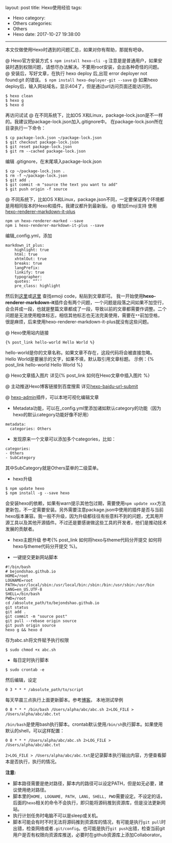 layout: post
title: Hexo使用经验
tags:
  - Hexo
category:
  - Others
categories:
  - Others
  - Hexo
date: 2017-10-27 19:38:00
---
本文仅做使用Hexo时遇到的问题汇总，如果对你有帮助，那就有吧:sweat_smile:。

@ Hexo官方安装方式
`$ npm install hexo-cli -g`
注意是是普通用户，如果安装时遇到权限问题，请想尽办法解决。不要用root安装，会出各种奇怪的问题。
@ 安装后，写好文章，在执行 hexo deploy 后,出现 error deployer not found:git 的错误。
`$ npm install hexo-deployer-git --save`
@ 如果hexo deploy后，输入网站域名，显示404了，但是通过url访问页面还能访问到。
```
$ hexo clean
$ hexo g
$ hexo d
```
再访问试试
@ 在不同系统下，比如OS X和Linux，package-lock.json是不一样的。我建议把package-lock.json加入.gitignore中。
在package-lock.json所在目录执行一下命令：
```
$ cp package-lock.json ~/package-lock.json
$ git checkout package-lock.json
$ git reset package-lock.json
$ git rm --cached package-lock.json
```
编辑 .gitignore，在末尾填入package-lock.json
```
$ cp ~/package-lock.json .
$ rm -f ~/package-lock.json
$ git add .
$ git commit -m "source the text you want to add"
$ git push origin -f source
```
@ 不同系统下，比如OS X和Linux，package.json不同，一定要保证两个环境都是用相同版本的Hexo和插件。我建议都升到最新版。
@ 增加Emoji支持 使用[hexo-renderer-markdown-it-plus](https://github.com/CHENXCHEN/hexo-renderer-markdown-it-plus)
```
npm un hexo-renderer-marked --save
npm i hexo-renderer-markdown-it-plus --save
```
编辑_config.yml，添加
```
markdown_it_plus:
    highlight: true
    html: true
    xhtmlOut: true
    breaks: true
    langPrefix:
    linkify: true
    typographer:
    quotes: “”‘’
    pre_class: highlight
```
然后到[这里](http://emoji.muan.co/)或[这里](https://www.webpagefx.com/tools/emoji-cheat-sheet/) 查找emoji code，粘贴到文章即可。
我一开始使用**hexo-renderer-markdown-it**插件会有两个问题，一个问题是段落之间如果不加空行，会合并成一段，也就是整篇文章都成了一段，导致以前的文章都需要作调整。二个问题是无法使用粗体标志，相信其他标志也无法完美使用，需要在`**`前加空格，很是麻烦，后来使用hexo-renderer-markdown-it-plus就没有这些问题。

@ Hexo使用站内链接
```
{% post_link hello-world Hello World %}
```
hello-world是你的文章名称。如果文章不存在，这段代码将会被直接忽略。
Hello World是要展示的文字，如果不填，默认取引用文章标题。
示例：{% post_link hello-world Hello World %}

@ Hexo文章插入图片
详见{% post_link 如何在Hexo文章中插入图片 %}

@ 主动推送Hexo博客链接到百度搜索
详见[hexo-baidu-url-submit](https://www.npmjs.com/package/hexo-baidu-url-submit)

@ [hexo-admin](https://github.com/jaredly/hexo-admin)插件，可以本地可视化编辑文章
* Metadata功能，可以在_config.yml里添加诸如默认category的功能（因为hexo的默认category功能好像不好用）
```
metadata:
  categories: Others
```
* 发现原来一个文章可以添加多个categories，比如：

```
categories:
- Others
- SubCategory
```

其中SubCategory就是Others菜单的二级菜单。

* hexo升级
```
$ npm update hexo
$ npm install -g --save hexo
```
会安装hexo的依赖，如果有warn提示其他包过期，需要使用`npm update xxx`方法更新包，不一定需要安装。另外需要注意package.json中使用的插件是否与当前hexo版本兼容。我一般不升级，因为升级都往往有些意料不到的问题，尤其用开源工具以及其他开源插件。不过还是要感谢做这些工具的开发者，他们是推动技术发展的贡献者。

* hexo主题升级
参考{% post_link 如何将hexo与theme代码分开提交 如何将hexo与theme代码分开提交 %}。

* 一键提交更新网站脚本
```
#!/bin/bash
# bejondshao.github.io
HOME=/root
LOGNAME=root
PATH=/usr/local/sbin:/usr/local/bin:/sbin:/bin:/usr/sbin:/usr/bin
LANG=en_US.UTF-8
SHELL=/bin/bash
PWD=/root
cd /absolute_path/to/bejondshao.github.io
git status
git add .
git commit -m "source post"
git pull --rebase origin source
git push origin source
hexo g && hexo d
```
存为abc.sh将文件赋予执行权限

`$ sudo chmod +x abc.sh`

* 每日定时执行脚本

`$ sudo crontab -e`

然后编辑，设定
```
0 3 * * * /absolute_path/to/script
```
每天早晨三点执行上面更新脚本。参考[博客](https://blog.csdn.net/xingyue0422/article/details/83012000)。
本地测试举例
```
0 8 * * * /bin/bash /Users/alpha/abc/abc.sh 2>LOG_FILE > /Users/alpha/abc/abc.txt
```

`/bin/bash`是使用bash执行脚本。crontab默认使用`/bin/sh`执行脚本。如果使用默认的shell，可以这样配置：
```
0 8 * * * /Users/alpha/abc/abc.sh 2>LOG_FILE > /Users/alpha/abc/abc.txt
```

`2>LOG_FILE > /Users/alpha/abc/abc.txt`是记录脚本执行输出内容，方便查看脚本是否执行，执行的情况。

**注意:**  
* 脚本路径需要是绝对路径，脚本内的路径可以设定PATH，但是如无必要，建议使用绝对路径。
* 脚本里的`HOME, LOGNAME, PATH, LANG, SHELL, PWD`需要设定。不设定的话，后面的`hexo`相关的命令不会执行，即只能将源码推到资源库，但是没法更新网站。
* 执行计划任务时电脑不可以是sleep或关机。
* 脚本可能会有时不时无法将源码推到资源库的情况，有可能是执行`git pull`时出错，检查网络或者`.git/config`。也可能是执行`git push`出错，检查当前git用户是否有权限向资源库推送，必要时在github资源库上添加Collaborator。

